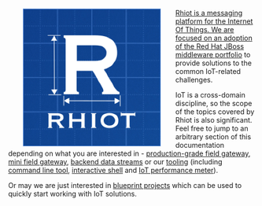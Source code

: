 <a href="https://github.com/rhiot/rhiot"><img src="images/rhiot.png" align="left" height="280" hspace="30"/> Rhiot is a messaging platform for the Internet Of Things. We are focused on an adoption of the
[Red Hat JBoss middleware portfolio](http://www.redhat.com/en/technologies/jboss-middleware) to provide solutions to the common IoT-related challenges.

IoT is a cross-domain discipline, so the scope of the topics covered by Rhiot is also significant. Feel free to jump to an arbitrary section of this documentation depending on what you are interested in - [production-grade field gateway](gateway/index.md), [mini field gateway](gateway/mini/index.md), [backend data streams](backend/index.md) or our [tooling](tooling/index.md) (including [command line tool](tooling/cmd.md), [interactive shell](tooling/shell.md) and 
[IoT performance meter](https://rhiot.gitbooks.io/rhiotdocumentation/content/performance/index.html)).

Or may we are just interested in [blueprint projects](quickstarts/index.md) which can be used to quickly start working with IoT solutions.